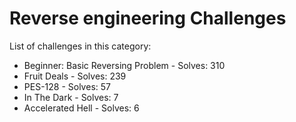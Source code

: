 # Reverse engineering Challenges

List of challenges in this category:

- Beginner: Basic Reversing Problem - Solves: 310
- Fruit Deals - Solves: 239
- PES-128 - Solves: 57
- In The Dark - Solves: 7
- Accelerated Hell - Solves: 6
